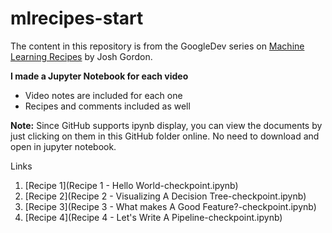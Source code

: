 # mlrecipes-start

The content in this repository is from the GoogleDev series on [Machine Learning Recipes](https://www.youtube.com/watch?v=cKxRvEZd3Mw&list=PLOU2XLYxmsIIuiBfYad6rFYQU_jL2ryal) by Josh Gordon.

__I made a Jupyter Notebook for each video__
- Video notes are included for each one
- Recipes and comments included as well

__Note:__ Since GitHub supports ipynb display, you can view the documents by just clicking on them in this GitHub folder online. No need to download and open in jupyter notebook.

Links
1. [Recipe 1](Recipe 1 - Hello World-checkpoint.ipynb)
2. [Recipe 2](Recipe 2 - Visualizing A Decision Tree-checkpoint.ipynb)
3. [Recipe 3](Recipe 3 - What makes A Good Feature?-checkpoint.ipynb)
4. [Recipe 4](Recipe 4 - Let's Write A Pipeline-checkpoint.ipynb)
